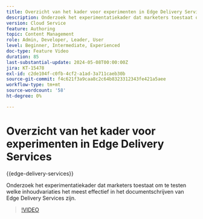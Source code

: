 ```yaml
---
title: Overzicht van het kader voor experimenten in Edge Delivery Services
description: Onderzoek het experimentatiekader dat marketers toestaat om te testen welke inhoudvariaties het meest effectief in het documentschrijven van Edge Delivery Services zijn.
version: Cloud Service
feature: Authoring
topic: Content Management
role: Admin, Developer, Leader, User
level: Beginner, Intermediate, Experienced
doc-type: Feature Video
duration: 85
last-substantial-update: 2024-05-08T00:00:00Z
jira: KT-15478
exl-id: c2de104f-c0fb-4cf2-a1ad-3a711caeb30b
source-git-commit: f4c621f3a9caa8c2c64b8323312343fe421a5aee
workflow-type: tm+mt
source-wordcount: '58'
ht-degree: 0%

---
```


# Overzicht van het kader voor experimenten in Edge Delivery Services

{{edge-delivery-services}}

Onderzoek het experimentatiekader dat marketers toestaat om te testen welke inhoudvariaties het meest effectief in het documentschrijven van Edge Delivery Services zijn.

>[!VIDEO](https://video.tv.adobe.com/v/3429061/?learn=on)
